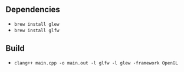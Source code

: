 ## Dependencies
* `brew install glew`
* `brew install glfw`

## Build
* `clang++ main.cpp -o main.out -l glfw -l glew -framework OpenGL`